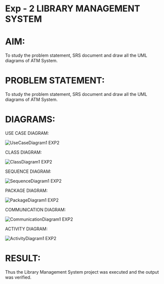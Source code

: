 # Exp - 2 LIBRARY MANAGEMENT SYSTEM

# AIM:
To study the problem statement, SRS document and draw all the UML diagrams of ATM
System.

# PROBLEM STATEMENT:
To study the problem statement, SRS document and draw all the UML diagrams of ATM
System.

# DIAGRAMS:
USE CASE DIAGRAM:

![UseCaseDiagram1 EXP2](https://github.com/user-attachments/assets/928c5e35-8fe3-4d8e-91d3-514d38c96fac)

CLASS DIAGRAM:

![ClassDiagram1 EXP2](https://github.com/user-attachments/assets/062d514f-d4e4-4fcc-8ba7-2e7c08b4fb94)

SEQUENCE DIAGRAM:

![SequenceDiagram1 EXP2](https://github.com/user-attachments/assets/190837f8-dd4d-423c-ae81-9c2a6366ea63)

PACKAGE DIAGRAM:

![PackageDiagram1 EXP2](https://github.com/user-attachments/assets/49a44ff8-e5ee-4fe1-b806-fbcdc008f106)

COMMUNICATION DIAGRAM:

![CommunicationDiagram1 EXP2](https://github.com/user-attachments/assets/f453c4a5-5784-47ca-aa14-becd8e5d0300)

ACTIVITY DIAGRAM:

![ActivityDiagram1 EXP2](https://github.com/user-attachments/assets/fceacac9-c749-49d6-9cc8-095b4cb91343)

# RESULT:
Thus the  Library Management System project was executed and the output was verified.
